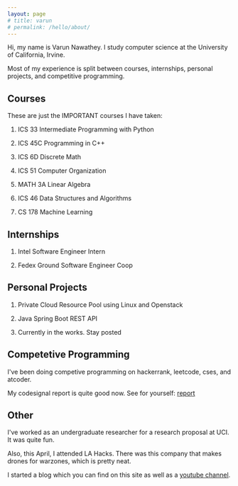 ```yaml
---
layout: page
# title: varun
# permalink: /hello/about/
---
```


Hi, my name is Varun Nawathey. I study computer science at the University of California, Irvine.

Most of my experience is split between courses, internships, personal projects, and competitive programming.



## Courses

These are just the IMPORTANT courses I have taken:

1. ICS 33		Intermediate Programming with Python

2. ICS 45C		Programming in C++

3. ICS 6D		Discrete Math

4. ICS 51		Computer Organization

5. MATH 3A		Linear Algebra

6. ICS 46		Data Structures and Algorithms

7. CS 178		Machine Learning



## Internships

1. Intel		Software Engineer Intern

2. Fedex Ground		Software Engineer Coop



## Personal Projects

1. Private Cloud Resource Pool using Linux and Openstack
2. Java Spring Boot REST API

3. Currently in the works. Stay posted



## Competetive Programming

I've been doing competive programming on hackerrank, leetcode, cses, and atcoder.

My codesignal report is quite good now. See for yourself:
[report](a)

## Other

I've worked as an undergraduate researcher for a research proposal at UCI. It was quite fun.

Also, this April, I attended LA Hacks. There was this company that makes drones for warzones, which is pretty neat.

I started a blog which you can find on this site as well as a [youtube channel][b].

[a]: https://app.codesignal.com/evaluation-result/YX2cpBpgifYv9LjE6?accessToken=8xYonWqgz42msHsYF-irrjtBPsq5q8p74RJoqYacA9
[b]: https://www.youtube.com/channel/UCYyaD89QqfCwwZ-RYG0W8aQ
